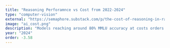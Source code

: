 ```yaml
---
title: "Reasoning Perforamnce vs Cost from 2022-2024"
type: "computer-vision"
external: "https://semaphore.substack.com/p/the-cost-of-reasoning-in-raw-intelligence"
image: "ai_cost.png"
description: "Models reaching around 80% MMLU accuracy at costs orders of magnitude lower than just a couple of years prior."
year: "2024"
order: -3.58
---
```

